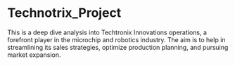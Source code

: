 # Technotrix_Project
This is a deep dive analysis into Techtronix Innovations  operations,  a forefront player in the microchip and robotics industry. The aim is to help in streamlining its sales strategies, optimize production planning, and pursuing market expansion. 

